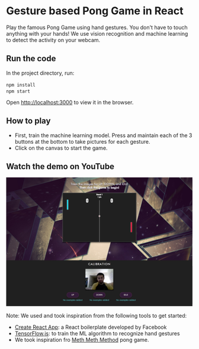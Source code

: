 # Gesture based Pong Game in React
Play the famous Pong Game using hand gestures. You don't have to touch anything with your hands! We use vision recognition and machine learning to detect the activity on your webcam.

## Run the code

In the project directory, run:

`npm install` <br>
`npm start`

Open [http://localhost:3000](http://localhost:3000) to view it in the browser.

## How to play

* First, train the machine learning model. Press and maintain each of the 3 buttons at the bottom to take pictures for each gesture.
* Click on the canvas to start the game.

## Watch the demo on YouTube
[![YouTube Video Demo](https://github.com/ztsorojev/Pong-Game-Webcam/blob/master/screenshot.png)](https://youtu.be/jIUPh0hTwV8)


Note: We used and took inspiration from the following tools to get started:

* [Create React App](https://github.com/facebook/create-react-app): a React boilerplate developed by Facebook
* [TensorFlow.js](https://js.tensorflow.org/): to train the ML algorithm to recognize hand gestures
* We took inspiration fro [Meth Meth Method](https://github.com/meth-meth-method/pong) pong game.
